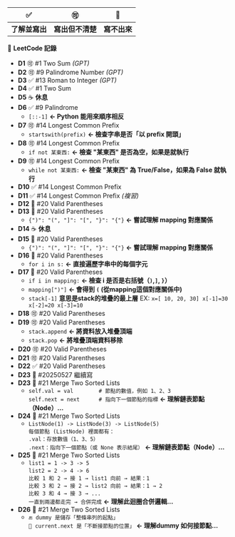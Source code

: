 ✅ | 🉑 | 🚫
--- | --- | --- 
**了解並寫出** | **寫出但不清楚** | **寫不出來**

📌 **LeetCode 記錄**
- **D1** 🉑  #1  Two Sum *(GPT)*
- **D2** 🉑  #9  Palindrome Number *(GPT)*
- **D3** ✅  #13 Roman to Integer *(GPT)*
- **D4** ✅  #1  Two Sum  
- **D5** ☕ **休息**
- **D6** ✅  #9  Palindrome  
  - `[::-1]` **<- Python 能用來順序相反**
- **D7** 🉑  #14 Longest Common Prefix  
  - `startswith(prefix)` **<- 檢查字串是否「以 prefix 開頭」**
- **D8** 🉑  #14 Longest Common Prefix  
  - `if not 某東西:` **<- 檢查 "某東西" 是否為空，如果是就執行**
- **D9** 🉑  #14 Longest Common Prefix  
  - `while not 某東西:` **<- 檢查 "某東西" 為 True/False，如果為 False 就執行**
- **D10** ✅  #14 Longest Common Prefix
- **D11** ✅  #14 Longest Common Prefix *(複習)*
- **D12** 🚫  #20 Valid Parentheses  
- **D13** 🚫  #20 Valid Parentheses  
  - `{")": "(", "]": "[", "}": "{"}` **<- 嘗試理解 mapping 對應關係**
- **D14** ☕ **休息**
- **D15** 🚫  #20 Valid Parentheses
  - `{")": "(", "]": "[", "}": "{"}` **<- 嘗試理解 mapping 對應關係**
- **D16** 🚫  #20 Valid Parentheses
  - `for i in s:` **<- 直接遍歷字串中的每個字元**
- **D17** 🚫  #20 Valid Parentheses
  - `if i in mapping:` **<- 檢查 i 是否是右括號（`)`,`]`, `}`）**
  - `mapping[")"]`  **<- 會得到 `(`  (從mapping這個對應關係中)**
  - `stack[-1]` **意思是stack的堆疊的最上層** EX: `x=[ 10, 20, 30] x[-1]=30 x[-2]=20 x[-3]=10`
- **D18** 🉑  #20 Valid Parentheses
- **D19** 🉑  #20 Valid Parentheses
   - `stack.append`  **<- 將資料放入堆疊頂端**
   - `stack.pop`     **<- 將堆疊頂端資料移除**
- **D20** 🉑  #20 Valid Parentheses
- **D21** 🉑  #20 Valid Parentheses
- **D22** ✅  #20 Valid Parentheses
- **D23** 🚫  #20250527 繼續寫
- **D23** 🚫  #21 Merge Two Sorted Lists
  - `self.val = val        # 節點的數值，例如 1、2、3`<br>
    `self.next = next      # 指向下一個節點的指標`  **<- 理解鏈表節點（Node）...**
- **D24** 🚫  #21 Merge Two Sorted Lists
  - `ListNode(1) -> ListNode(3) -> ListNode(5)`<br>
    `每個節點 (ListNode) 裡面都有：`<br>
    `.val：存放數值（1、3、5）`<br>
    `.next：指向下一個節點（或 None 表示結尾）`  **<- 理解鏈表節點（Node）...**
- **D25** 🚫  #21 Merge Two Sorted Lists
  - `list1 = 1 -> 3 -> 5`<br>
    `list2 = 2 -> 4 -> 6`<br>
    `比較 1 和 2 → 接 1 → list1 向前 → 結果：1`<br>
    `比較 3 和 2 → 接 2 → list2 向前 → 結果：1 → 2`<br>
    `比較 3 和 4 → 接 3 → ...`<br>
    `一直到兩邊都走完 → 合併完成` **<- 理解此迴圈合併邏輯...**
- **D26** 🚫  #21 Merge Two Sorted Lists
  - `🔚 dummy 是儲存「整條串列的起點」`<br>
    `🔧 current.next 是「不斷接節點的位置」` **<- 理解dummy 如何接節點...**
